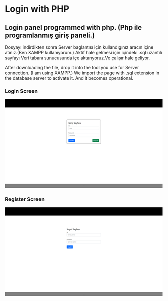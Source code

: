 # Login with PHP


## Login panel programmed with php.  (Php ile programlanmış  giriş  paneli.)

Dosyayı indirdikten sonra Server baglantısı için kullandıgınız aracın içine atınız.(Ben XAMPP kullanıyorum.) Aktif hale gelmesi için içindeki .sql uzantılı sayfayı Veri tabanı sunucusunda içe aktarıyoruz.Ve çalışır hale geliyor.

After downloading the file, drop it into the tool you use for Server connection. (I am using XAMPP.) We import the page with .sql extension in the database server to activate it. And it becomes operational.

### Login Screen
![login](login.png) 

### Register Screen
![login](register.png) 
